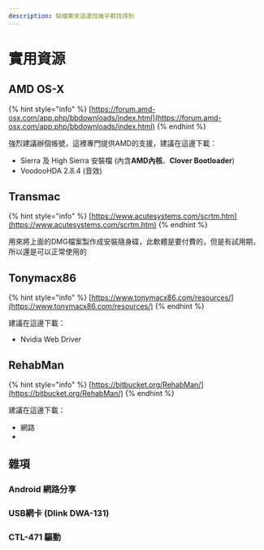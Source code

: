 ```yaml
---
description: 缺檔案來這邊找幾乎都找得到
---
```


# 實用資源

## AMD OS-X

{% hint style="info" %}
[https://forum.amd-osx.com/app.php/bbdownloads/index.html](https://forum.amd-osx.com/app.php/bbdownloads/index.html)
{% endhint %}

強烈建議辦個帳號，這裡專門提供AMD的支援，建議在這邊下載：

* Sierra 及 High Sierra 安裝檔 \(內含**AMD內核**、**Clover Bootloader**\)
* VoodooHDA 2.8.4 \(音效\)

## Transmac

{% hint style="info" %}
[https://www.acutesystems.com/scrtm.htm](https://www.acutesystems.com/scrtm.htm)
{% endhint %}

用來將上面的DMG檔案製作成安裝隨身碟，此軟體是要付費的，但是有試用期，所以還是可以正常使用的

## Tonymacx86

{% hint style="info" %}
[https://www.tonymacx86.com/resources/](https://www.tonymacx86.com/resources/)
{% endhint %}

建議在這邊下載：

* Nvidia Web Driver

## RehabMan

{% hint style="info" %}
[https://bitbucket.org/RehabMan/](https://bitbucket.org/RehabMan/)
{% endhint %}

建議在這邊下載：

* 網路
* 
## 雜項

### Android 網路分享



### USB網卡 \(Dlink DWA-131\)



### CTL-471 驅動



